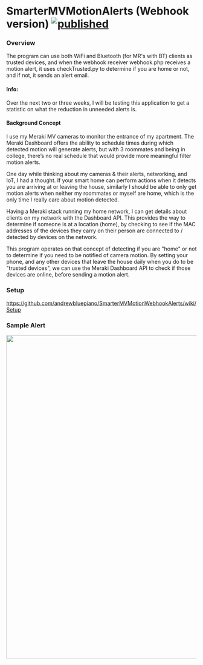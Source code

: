 # SmarterMVMotionAlerts (Webhook version) [![published](https://static.production.devnetcloud.com/codeexchange/assets/images/devnet-published.svg)](https://developer.cisco.com/codeexchange/github/repo/andrewbluepiano/SmarterMVMotionWebhookAlerts)
### Overview
The program can use both WiFi and Bluetooth (for MR's with BT) clients as trusted devices, and when the webhook receiver webhook.php receives a motion alert, it uses checkTrusted.py to determine if you are home or not, and if not, it sends an alert email.

#### Info:
Over the next two or three weeks, I will be testing this application to get a statistic on what the reduction in unneeded alerts is.

#### Background Concept
I use my Meraki MV cameras to monitor the entrance of my apartment. The Meraki Dashboard offers the ability to schedule times during which detected motion will generate alerts, but with 3 roommates and being in college, there’s no real schedule that would provide more meaningful filter motion alerts. 

One day while thinking about my cameras & their alerts, networking, and IoT, I had a thought. If your smart home can perform actions when it detects you are arriving at or leaving the house, similarly I should be able to only get motion alerts when neither my roommates or myself are home, which is the only time I really care about motion detected.

Having a Meraki stack running my home network, I can get details about clients on my network with the Dashboard API. This provides the way to determine if someone is at a location (home), by checking to see if the MAC addresses of the devices they carry on their person are connected to / detected by devices on the network. 

This program operates on that concept of detecting if you are "home" or not to determine if you need to be notified of camera motion. By setting your phone, and any other devices that leave the house daily when you do to be "trusted devices", we can use the Meraki Dashboard API to check if those devices are online, before sending a motion alert.


### Setup
https://github.com/andrewbluepiano/SmarterMVMotionWebhookAlerts/wiki/Setup

### Sample Alert
<img src="https://i.imgur.com/bAsBMHe.png" width="700" height="855" />
